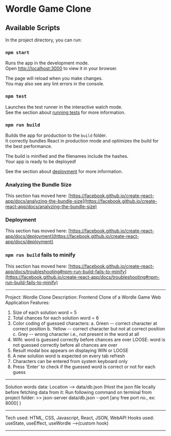 # Wordle Game Clone

## Available Scripts
In the project directory, you can run:

### `npm start`
Runs the app in the development mode.\
Open [http://localhost:3000](http://localhost:3000) to view it in your browser.

The page will reload when you make changes.\
You may also see any lint errors in the console.

### `npm test`
Launches the test runner in the interactive watch mode.\
See the section about [running tests](https://facebook.github.io/create-react-app/docs/running-tests) for more information.

### `npm run build`
Builds the app for production to the `build` folder.\
It correctly bundles React in production mode and optimizes the build for the best performance.

The build is minified and the filenames include the hashes.\
Your app is ready to be deployed!

See the section about [deployment](https://facebook.github.io/create-react-app/docs/deployment) for more information.

### Analyzing the Bundle Size
This section has moved here: [https://facebook.github.io/create-react-app/docs/analyzing-the-bundle-size](https://facebook.github.io/create-react-app/docs/analyzing-the-bundle-size)


### Deployment
This section has moved here: [https://facebook.github.io/create-react-app/docs/deployment](https://facebook.github.io/create-react-app/docs/deployment)

### `npm run build` fails to minify
This section has moved here: [https://facebook.github.io/create-react-app/docs/troubleshooting#npm-run-build-fails-to-minify](https://facebook.github.io/create-react-app/docs/troubleshooting#npm-run-build-fails-to-minify)

******************************************************************************

Project: Wordle Clone
Description: Frontend Clone of a Wordle Game Web Application 
Features: 
  1. Size of each solution word = 5
  2. Total chances for each solution word = 6
  3. Color coding of guessed characters:
    a. Green -- correct character at correct position
    b. Yellow -- correct character but not at correct position
    c. Grey -- wrong character i.e., not present in the word at all
  4. WIN:  word is guessed correctly before chances are over
     LOOSE: word is not guessed correctly before all chances are over
  5. Result modal box appears on displaying WIN or LOOSE
  6. A new solution word is expected on every tab refresh
  7. Characters can be entered from system keyboard only
  8. Press 'Enter' to check if the guessed word is correct or not for each guess


*************************************************************** 
  Solution words data: Location --> data/db.json
    (Host the json file locally before fetching data from it:
       Run following command on terminal from project folder:
       >>  json-server data/db.json --port [any free port no., ex: 8000] 
    )
****************************************************************
Tech used: HTML, CSS, Javascript, React, JSON, WebAPI
Hooks used: useState, useEffect, useWordle -->(custom hook)
*****************************************************************

